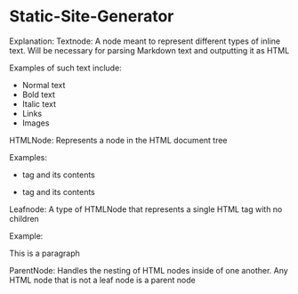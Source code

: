 # Static-Site-Generator

Explanation:
Textnode:
A node meant to represent different types of inline text. Will be necessary for parsing Markdown text and outputting it as HTML

Examples of such text include:
- Normal text
- Bold text
- Italic text
- Links
- Images


HTMLNode:
Represents a node in the HTML document tree

Examples:
- <p> tag and its contents
- <a> tag and its contents

Leafnode:
A type of HTMLNode that represents a single HTML tag with no children

Example:
<p>This is a paragraph</p>

ParentNode:
Handles the nesting of HTML nodes inside of one another. Any HTML node that is not a leaf node is a parent node